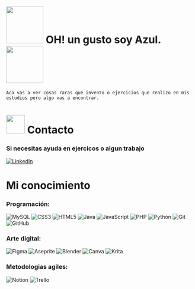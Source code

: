 # <img src="https://media1.giphy.com/media/v1.Y2lkPTc5MGI3NjExMTFlNTExbjdndDgxd2Q5eGg5YXhkZm9yNng1b2R3N2h5MmxydXVkdyZlcD12MV9pbnRlcm5hbF9naWZfYnlfaWQmY3Q9cw/PipcZCcRkLvWL3OuQL/giphy.webp" width="100"/> OH! un gusto soy Azul. <img src="https://media1.giphy.com/media/v1.Y2lkPTc5MGI3NjExMTFlNTExbjdndDgxd2Q5eGg5YXhkZm9yNng1b2R3N2h5MmxydXVkdyZlcD12MV9pbnRlcm5hbF9naWZfYnlfaWQmY3Q9cw/PipcZCcRkLvWL3OuQL/giphy.webp" width="100"/>
    Aca vas a ver cosas raras que invento o ejercicios que realizo en mis estudios pero algo vas a encontrar.

# <img src="https://media4.giphy.com/media/v1.Y2lkPTc5MGI3NjExMGgzazhoamcyenBzc2J4N2c5bnNzaXBlN210b2FndzZ6bzBmYXJtZiZlcD12MV9pbnRlcm5hbF9naWZfYnlfaWQmY3Q9cw/UQ1EI1ML2ABQdbebup/giphy.webp" width="50"/> Contacto
### Si necesitas ayuda en ejercicos o algun trabajo

[![LinkedIn](https://img.shields.io/badge/linkedin-%230077B5.svg?style=for-the-badge&logo=linkedin&logoColor=white)](https://www.linkedin.com/in/azul-miño-0475b6308/)

# Mi conocimiento
### Programación:
![MySQL](https://img.shields.io/badge/mysql-4479A1.svg?style=for-the-badge&logo=mysql&logoColor=white)
![CSS3](https://img.shields.io/badge/css3-%231572B6.svg?style=for-the-badge&logo=css3&logoColor=white)
![HTML5](https://img.shields.io/badge/html5-%23E34F26.svg?style=for-the-badge&logo=html5&logoColor=white)
![Java](https://img.shields.io/badge/java-%23ED8B00.svg?style=for-the-badge&logo=openjdk&logoColor=white)
![JavaScript](https://img.shields.io/badge/javascript-%23323330.svg?style=for-the-badge&logo=javascript&logoColor=%23F7DF1E)
![PHP](https://img.shields.io/badge/php-%23777BB4.svg?style=for-the-badge&logo=php&logoColor=white)
![Python](https://img.shields.io/badge/python-3670A0?style=for-the-badge&logo=python&logoColor=ffdd54)
![Git](https://img.shields.io/badge/git-%23F05033.svg?style=for-the-badge&logo=git&logoColor=white)
![GitHub](https://img.shields.io/badge/github-%23121011.svg?style=for-the-badge&logo=github&logoColor=white)


### Arte digital:
![Figma](https://img.shields.io/badge/figma-%23F24E1E.svg?style=for-the-badge&logo=figma&logoColor=white)
![Aseprite](https://img.shields.io/badge/Aseprite-FFFFFF?style=for-the-badge&logo=Aseprite&logoColor=#7D929E)
![Blender](https://img.shields.io/badge/blender-%23F5792A.svg?style=for-the-badge&logo=blender&logoColor=white)
![Canva](https://img.shields.io/badge/Canva-%2300C4CC.svg?style=for-the-badge&logo=Canva&logoColor=white)
![Krita](https://img.shields.io/badge/Krita-203759?style=for-the-badge&logo=krita&logoColor=EEF37B)

### Metodologias agiles:
![Notion](https://img.shields.io/badge/Notion-%23000000.svg?style=for-the-badge&logo=notion&logoColor=white)
![Trello](https://img.shields.io/badge/Trello-%23026AA7.svg?style=for-the-badge&logo=Trello&logoColor=white)

